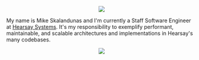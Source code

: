<p align="center">
<img src="https://readme-typing-svg.herokuapp.com?font=Fira+Code&duration=2500&color=fe428e&lines=UI%20Architect;End-User%20Driven;Team%20Multiplier;Mentor&width=200">
</p>

My name is Mike Skalandunas and I'm currently a Staff Software Engineer at [Hearsay Systems](https://www.hearsaysystems.com/). It's my responsibility to exemplify performant, maintainable, and scalable architectures and implementations in Hearsay's many codebases. 

<p align="center">
  <img src="http://github-readme-streak-stats.herokuapp.com?user=mskalandunas&theme=radical&hide_border=true&background=0D1117">
</p>
